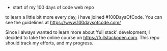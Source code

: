 * start of my 100 days of code web repo

to learn a little bit more every day, i have joined #100DaysOfCode.
You can see the guidelines at https://www.100daysofcode.com/

Since I always wanted to learn more about 'full stack' development, I decided to take the online course
on https://fullstackopen.com. This repo should track my efforts, and my progress.